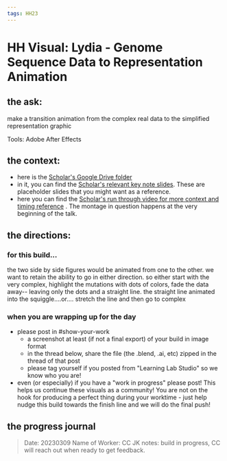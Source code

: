 ```yaml
---
tags: HH23
---
```


# HH Visual: Lydia - Genome Sequence Data to Representation Animation
## the ask:
make a transition animation from the complex real data to the simplified representation graphic

Tools: Adobe After Effects



## the context:
* here is the [Scholar's Google Drive folder](https://drive.google.com/drive/folders/1YKb7SZXXdjAd8hIjghmLISCc417sw-wL)
* in it, you can find the [Scholar's relevant key note slides](https://drive.google.com/file/d/1z8gq8j1TYV6dchvA-UugC1swQnOGLZQE/view?usp=share_link). These are placeholder slides that you might want as a reference.
* here you can find the [Scholar's run through video for more context and timing reference](https://drive.google.com/file/d/145hAK-CCJX7KA6_ymiASec3uRXYPOG7C/view?usp=share_link) . The montage in question happens at the very beginning of the talk.

## the directions:
### for this build...
the two side by side figures would be animated from one to the other. we want to retain the ability to go in either direction. so either start with the very complex, highlight the mutations with dots of colors, fade the data away-- leaving only the dots and a straight line. the straight line animated into the squiggle....or.... 
stretch the line and then go to complex

### when you are wrapping up for the day
* please post in #show-your-work
    * a screenshot at least (if not a final export) of your build in image format
    * in the thread below, share the file (the .blend, .ai, etc) zipped in the thread of that post
    * please tag yourself if you posted from "Learning Lab Studio" so we know who you are!
* even (or especially) if you have a "work in progress" please post! This helps us continue these visuals as a community! You are not on the hook for producing a perfect thing during your worktime - just help nudge this build towards the finish line and we will do the final push!


## the progress journal
> Date: 20230309
> Name of Worker: CC
> JK notes: build in progress, CC will reach out when ready to get feedback.
